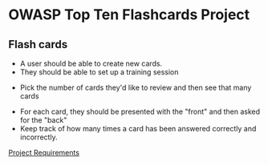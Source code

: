 # OWASP Top Ten Flashcards Project

## Flash cards
- A user should be able to create new cards. 
- They should be able to set up a training session
+ Pick the number of cards they'd like to review and then see that many cards
- For each card, they should be presented with the "front" and then asked for the "back"
- Keep track of how many times a card has been answered correctly and incorrectly.


[Project Requirements](https://git.generalassemb.ly/dc-wdi-python-django/python-command-line-project)

